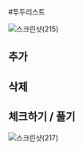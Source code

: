 #투두리스트

![스크린샷(215)](https://user-images.githubusercontent.com/59378967/83992579-bc204080-a98b-11ea-9378-0102bc5b460b.png)

## 추가

## 삭제

## 체크하기 / 풀기

![스크린샷(217)](https://user-images.githubusercontent.com/59378967/83992706-220cc800-a98c-11ea-88b9-6f9e238cce91.png)
